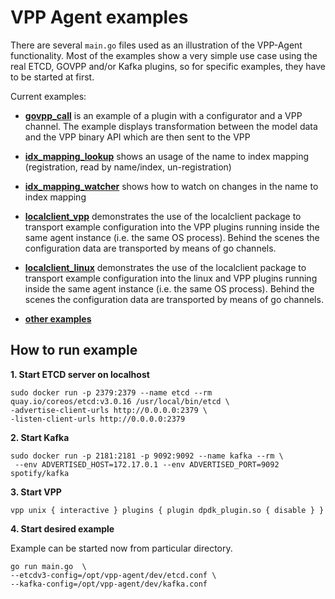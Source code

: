 # VPP Agent examples

There are several `main.go` files used as an illustration of the VPP-Agent functionality. Most of the examples show
a very simple use case using the real ETCD, GOVPP and/or Kafka plugins, so for specific examples, they have to be started at first.

Current examples:
* **[govpp_call](govpp_call/main.go)** is an example of a plugin with a configurator and a VPP channel. The example displays 
transformation between the model data and the VPP binary API which are then sent to the VPP
* **[idx_mapping_lookup](idx_mapping_lookup/main.go)** shows an usage of the name to index mapping (registration, read by name/index, 
un-registration)
* **[idx_mapping_watcher](idx_mapping_watcher/main.go)** shows how to watch on changes in the name to index mapping
* **[localclient_vpp](localclient_vpp/main.go)** demonstrates the use of the localclient package to transport example configuration into
    the VPP plugins running inside the same agent instance (i.e. the same OS process). Behind the scenes the configuration
    data are transported by means of go channels.
* **[localclient_linux](localclient_linux/main.go)** demonstrates the use of the localclient package to transport example configuration into
    the linux and VPP plugins running inside the same agent instance (i.e. the same OS process). Behind the scenes the configuration
    data are transported by means of go channels.

* **[other examples](https://github.com/ligato/cn-infra/tree/master/examples)**
 
## How to run example
 
 **1. Start ETCD server on localhost**
 
  ```
  sudo docker run -p 2379:2379 --name etcd --rm 
  quay.io/coreos/etcd:v3.0.16 /usr/local/bin/etcd \
  -advertise-client-urls http://0.0.0.0:2379 \
  -listen-client-urls http://0.0.0.0:2379
  ```
  
 **2. Start Kafka**

 ```
 sudo docker run -p 2181:2181 -p 9092:9092 --name kafka --rm \
  --env ADVERTISED_HOST=172.17.0.1 --env ADVERTISED_PORT=9092 spotify/kafka
 ```
 
 **3. Start VPP**
 ```
 vpp unix { interactive } plugins { plugin dpdk_plugin.so { disable } }
 ```
 
 **4. Start desired example**

 Example can be started now from particular directory.
 ```
 go run main.go  \
 --etcdv3-config=/opt/vpp-agent/dev/etcd.conf \
 --kafka-config=/opt/vpp-agent/dev/kafka.conf
 ```
